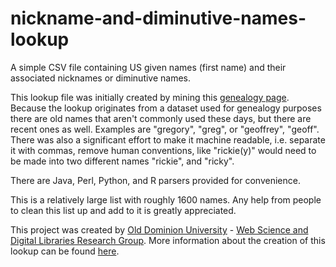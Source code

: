 # nickname-and-diminutive-names-lookup
A simple CSV file containing US given names (first name) and their associated nicknames or diminutive names.

This lookup file was initially created by mining this
<a href="http://www.caagri.org/nicknames.html">genealogy page</a>. Because the lookup originates from a dataset used for genealogy purposes there are old names that aren't commonly used these days, but there are recent ones as well. Examples are "gregory", "greg", or "geoffrey", "geoff". There was also a significant effort to make it machine readable, i.e. separate it with commas, remove human conventions, like "rickie(y)" would need to be made into two different names "rickie", and "ricky".

There are Java, Perl, Python, and R parsers provided for convenience.

This is a relatively large list with roughly 1600 names. Any help from people to clean this list up and add to it is greatly appreciated.

This project was created by <a href="http://www.odu.edu/">Old Dominion University</a> - <a href="http://ws-dl.blogspot.com/">Web Science and Digital Libraries Research Group</a>. More information about the creation of this lookup can be found <a href="https://ws-dl.blogspot.com/2010/08/lookup-for-nicknames-and-diminutive.html">here</a>.
